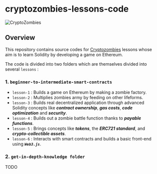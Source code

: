 # cryptozombies-lessons-code

![CryptoZombies](https://user-images.githubusercontent.com/13703497/69648502-c8f3db80-10ae-11ea-9d52-ce4d4bbc426a.jpeg)


## Overview
This repository contains source codes for [Cryptozombies](https://cryptozombies.io/en/) lessons whose aim is to learn Solidity by developing a game on Ethereum.

The code is divided into two folders which are themselves divided into several `lessons` :

### 1. `beginner-to-intermediate-smart-contracts`

- `lesson-1` : Builds a game on Ethereum by making a zombie factory.
- `lesson-2` : Multiplies zombies army by feeding on other lifeforms.
- `lesson-3` : Builds real decentralized application through advanced Solidity concepts like ***contract ownership***, ***gas costs***, ***code optimization*** and ***security***.
- `lesson-4` : Builds out a zombie battle function thanks to ***payable functions***.
- `lesson-5` : Brings concepts like ***tokens***, the ***ERC721 standard***, and ***crypto-collectible assets***.
- `lesson-6` : Interacts with smart contracts and builds a basic front-end using ***`Web3.js`***.

### 2. `get-in-depth-knowledge folder`

TODO
